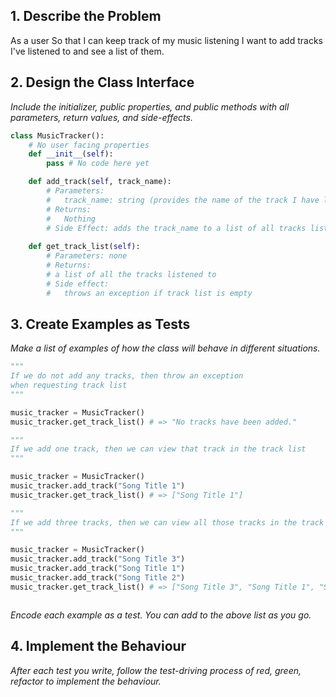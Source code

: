 ## 1. Describe the Problem

As a user
So that I can keep track of my music listening
I want to add tracks I've listened to and see a list of them.

## 2. Design the Class Interface

_Include the initializer, public properties, and public methods with all parameters, return values, and side-effects._

```python
class MusicTracker():
    # No user facing properties
    def __init__(self):
        pass # No code here yet

    def add_track(self, track_name):
        # Parameters: 
        #   track_name: string (provides the name of the track I have listened to)
        # Returns:
        #   Nothing
        # Side Effect: adds the track_name to a list of all tracks listened to.
    
    def get_track_list(self):
        # Parameters: none
        # Returns:
        # a list of all the tracks listened to
        # Side effect:
        #   throws an exception if track list is empty

```

## 3. Create Examples as Tests

_Make a list of examples of how the class will behave in different situations._

``` python
""" 
If we do not add any tracks, then throw an exception
when requesting track list 
"""

music_tracker = MusicTracker()
music_tracker.get_track_list() # => "No tracks have been added."

"""
If we add one track, then we can view that track in the track list
"""

music_tracker = MusicTracker()
music_tracker.add_track("Song Title 1")
music_tracker.get_track_list() # => ["Song Title 1"]

"""
If we add three tracks, then we can view all those tracks in the track list
"""

music_tracker = MusicTracker()
music_tracker.add_track("Song Title 3")
music_tracker.add_track("Song Title 1")
music_tracker.add_track("Song Title 2")
music_tracker.get_track_list() # => ["Song Title 3", "Song Title 1", "Song Title 2]



```

_Encode each example as a test. You can add to the above list as you go._

## 4. Implement the Behaviour

_After each test you write, follow the test-driving process of red, green, refactor to implement the behaviour._